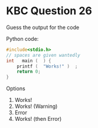 # KBC Question 26

Guess the output for the code

Python code:

```c
#include<stdio.h>
// spaces are given wantedly
int   main (  ) {
    printf (  "Works!" )  ;
    return 0;
}
```

Options

1. Works!
2. Works! (Warning)
3. Error
4. Works! (then Error)
